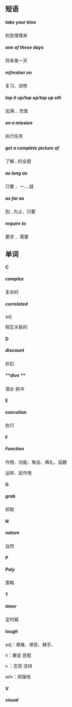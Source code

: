 ## 短语

##### take your time

别急慢慢来

##### one of these days

将来某一天

##### refresher on

复习、进修

##### top it up/top up/top up sth

加满...   充值

##### **on a mission**

执行任务

##### get a complete picture of

了解...的全貌

##### as long as

只要 、一....就

##### as far as

到...为止、只要

##### require to

要求 、需要

## 单词

#### C

##### complex

复杂的

##### correlated  

adj

相互关联的

#### D

##### discount

折扣

#####  **dive **

潜水 俯冲

#### E

##### execution

执行

#### F

##### **Function**

作用、功能、聚会、典礼、函数

运转、起作用

#### G

##### **grab**

抓取

#### N

##### nature

自然 

#### P

##### Poly

策略

#### T

##### timer

定时器

##### **tough**

adj：艰难、艰苦、棘手、

n：暴徒 恶棍

v ：忍受 坚持

adv：顽强地

#### V

##### visual